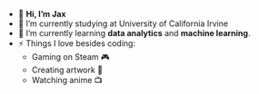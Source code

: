 - 👋 **Hi, I’m Jax**
- 🔭 I’m currently studying at University of California Irvine
- 🌱 I’m currently learning **data analytics** and **machine learning**.
- ⚡ Things I love besides coding:
    - Gaming on Steam 🎮
    - Creating artwork 🎨
    - Watching anime 📺

